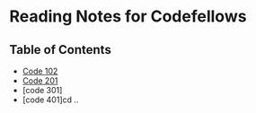 # Reading Notes for Codefellows

## Table of Contents

- [Code 102](102.md)
- [Code 201](201.md)
- [code 301]
- [code 401]cd ..

